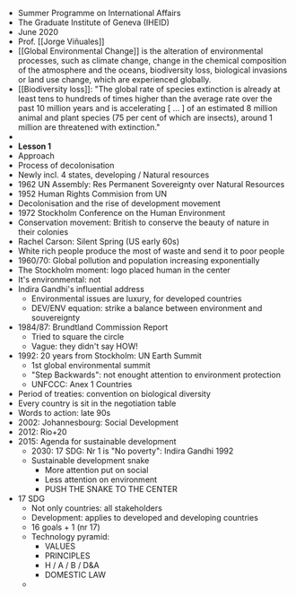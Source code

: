 - Summer Programme on International Affairs
- The Graduate Institute of Geneva (IHEID)
- June 2020
- Prof. [[Jorge Viñuales]]
- [[Global Environmental Change]] is the alteration of environmental processes, such as climate change, change in the chemical composition of the 
atmosphere and the oceans, biodiversity loss, biological invasions or land
use change, which are experienced globally.
- [[Biodiversity loss]]: "The global rate of species extinction is already at least tens to hundreds of times higher than the average rate over the past 10 million years and is accelerating [ … ] of an estimated 8 million animal and plant species (75 per cent of which are insects), around 1 million are threatened with extinction."
- 
- **Lesson 1**
- Approach
- Process of decolonisation
- Newly incl. 4 states, developing / Natural resources
- 1962 UN Assembly: Res Permanent Sovereignty over Natural Resources
- 1952 Human Rights Commision from UN
- Decolonisation and the rise of development movement
- 1972 Stockholm Conference on the Human Environment
- Conservation movement: British to conserve the beauty of nature in their colonies
- Rachel Carson: Silent Spring (US early 60s)
- White rich people produce the most of waste and send it to poor people
- 1960/70: Global pollution and population increasing exponentially
- The Stockholm moment: logo placed human in the center
- It's environmental: not
- Indira Gandhi's influential address
    - Environmental issues are luxury, for developed countries
    - DEV/ENV equation: strike a balance between environment and souvereignty
- 1984/87: Brundtland Commission Report
    - Tried to square the circle
    - Vague: they didn't say HOW!
- 1992: 20 years from Stockholm: UN Earth Summit
    - 1st global environmental summit
    - "Step Backwards": not enought attention to environment protection
    - UNFCCC: Anex 1 Countries
- Period of treaties: convention on biological diversity
- Every country is sit in the negotiation table
- Words to action: late 90s
- 2002: Johannesbourg: Social Development
- 2012: Rio+20
- 2015: Agenda for sustainable development 
    - 2030: 17 SDG: Nr 1 is "No poverty": Indira Gandhi 1992
    - Sustainable development snake
        - More attention put on social
        - Less attention on environment
        - PUSH THE SNAKE TO THE CENTER
- 17 SDG
    - Not only countries: all stakeholders
    - Development: applies to developed and developing countries
    - 16 goals + 1 (nr 17)
    - Technology pyramid: 
        - VALUES
        - PRINCIPLES
        - H / A / B / D&A
        - DOMESTIC LAW
    - 

